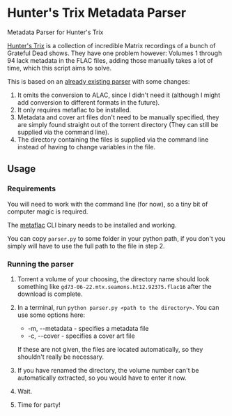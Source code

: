# Hunter's Trix Metadata Parser
Metadata Parser for Hunter's Trix

[Hunter's Trix](https://www.facebook.com/GratefulDeadTrix) is a collection of 
incredible Matrix recordings of a bunch of Grateful Dead shows.
They have one problem however: Volumes 1 through 94 lack metadata in the FLAC
files, adding those manually takes a lot of time, which this script aims to solve.

This is based on an [already existing parser](https://github.com/shacker/trix) 
with some changes:
1. It omits the conversion to ALAC, since I didn't need it
(although I might add conversion to different formats in the future).
2. It only requires metaflac to be installed.
3. Metadata and cover art files don't need to be manually specified, they are
simply found straight out of the torrent directory (They can still be supplied
via the command line).
4. The directory containing the files is supplied via the command line instead of
having to change variables in the file.

## Usage
### Requirements
You will need to work with the command line (for now), so a tiny bit of
computer magic is required.

The [metaflac](https://xiph.org/flac/documentation_tools_metaflac.html) CLI binary
needs to be installed and working.

You can copy ```parser.py``` to some folder in your python path, if you don't
you simply will have to use the full path to the file in step 2.

### Running the parser
1. Torrent a volume of your choosing, the directory name should look something 
like ``gd73-06-22.mtx.seamons.ht12.92375.flac16`` after the download is complete.
2. In a terminal, run ```python parser.py <path to the directory>```. You can use
some options here:
    - -m, --metadata - specifies a metadata file
    - -c, --cover -  specifies a cover art file
   
    If these are not given, the files are located automatically, so they shouldn't
really be necessary.
3. If you have renamed the directory, the volume number can't be automatically
extracted, so you would have to enter it now.
4. Wait.
5. Time for party!

